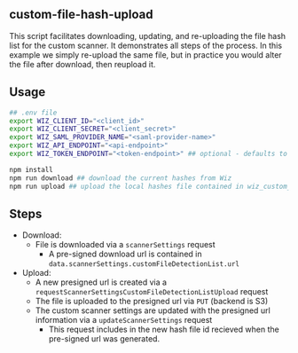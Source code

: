 ## custom-file-hash-upload
This script facilitates downloading, updating, and re-uploading the file hash list for the custom scanner. It demonstrates all steps of the process. In this example we simply re-upload the same file, but in practice you would alter the file after download, then reupload it.

## Usage
```bash
## .env file
export WIZ_CLIENT_ID="<client_id>"
export WIZ_CLIENT_SECRET="<client_secret>"
export WIZ_SAML_PROVIDER_NAME="<saml-provider-name>"
export WIZ_API_ENDPOINT="<api-endpoint>" 
export WIZ_TOKEN_ENDPOINT="<token-endpoint>" ## optional - defaults to Wiz Commercial

npm install
npm run download ## download the current hashes from Wiz
npm run upload ## upload the local hashes file contained in wiz_custom_hashes.csv
```

## Steps
- Download:
  - File is downloaded via a `scannerSettings` request
    - A pre-signed download url is contained in `data.scannerSettings.customFileDetectionList.url`
- Upload:
  - A new presigned url is created via a `requestScannerSettingsCustomFileDetectionListUpload` request
  - The file is uploaded to the presigned url via `PUT` (backend is S3)
  - The custom scanner settings are updated with the presigned url information via a `updateScannerSettings` request
    - This request includes in the new hash file id recieved when the pre-signed url was generated.